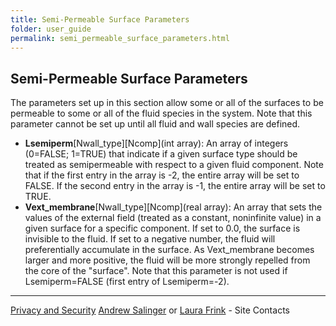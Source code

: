 ```yaml
---
title: Semi-Permeable Surface Parameters
folder: user_guide
permalink: semi_permeable_surface_parameters.html
---
```


## Semi-Permeable Surface Parameters

The parameters set up in this section allow some or all of the surfaces to be permeable to some or all of the fluid species in the system. Note that this parameter cannot be set up until all fluid and wall species are defined.

*   **Lsemiperm**[Nwall_type][Ncomp](int array): An array of integers (0=FALSE; 1=TRUE) that indicate if a given surface type should be treated as semipermeable with respect to a given fluid component. Note that if the first entry in the array is -2, the entire array will be set to FALSE. If the second entry in the array is -1, the entire array will be set to TRUE.
*   **Vext_membrane**[Nwall_type][Ncomp](real array): An array that sets the values of the external field (treated as a constant, noninfinite value) in a given surface for a specific component. If set to 0.0, the surface is invisible to the fluid. If set to a negative number, the fluid will preferentially accumulate in the surface. As Vext_membrane becomes larger and more positive, the fluid will be more strongly repelled from the core of the "surface". Note that this parameter is not used if Lsemiperm=FALSE (first entry of Lsemiperm=-2).

***

[Privacy and Security](http://www.sandia.gov/general/privacy-security/index.html)
[Andrew Salinger](mailto:agsalin@sandia.gov) or [Laura Frink](mailto:ljfrink@colderinsights.com) - Site Contacts 